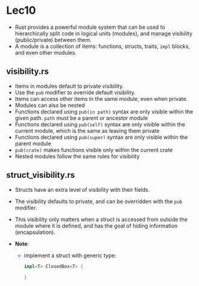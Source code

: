 # Lec10
+ Rust provides a powerful module system that can be used to hierarchically split code in logical units (modules), and manage visibility (public/private) between them.
+ A module is a collection of items: functions, structs, traits, `impl` blocks, and even other modules.

## visibility.rs
+ Items in modules default to private visibility.
+ Use the `pub` modifier to override default visibility.
+ Items can access other items in the same module, even when private.
+ Modules can also be nested
+ Functions declared using `pub(in path)` syntax are only visible within the given path. `path` must be a parent or ancestor module
+ Functions declared using `pub(self)` syntax are only visible within the current module, which is the same as leaving them private
+ Functions declared using `pub(super)` syntax are only visible within the parent module
+ `pub(crate)` makes functions visible only within the current crate
+ Nested modules follow the same rules for visibility

## struct_visibility.rs
+ Structs have an extra level of visibility with their fields. 
+ The visibility defaults to private, and can be overridden with the `pub` modifier. 
+ This visibility only matters when a struct is accessed from outside the module where it is defined, and has the goal of hiding information (encapsulation).

+ **Note**:
    + implement a struct with generic type:
        ```rs
        impl<T> ClosedBox<T> {
            
        }
        ``` 
